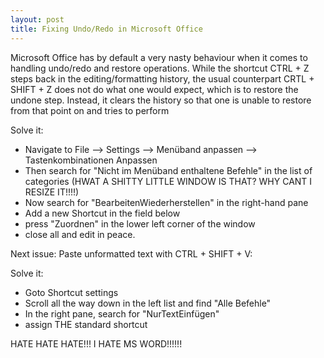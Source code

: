 ```yaml
---
layout: post
title: Fixing Undo/Redo in Microsoft Office
---
```


Microsoft Office has by default a very nasty behaviour when it comes to handling undo/redo and restore operations.
While the shortcut CTRL + Z steps back in the editing/formatting history, the usual counterpart CRTL + SHIFT + Z does not do what one would expect, which is to restore the undone step.
Instead, it clears the history so that one is unable to restore from that point on and tries to perform 


Solve it:
* Navigate to File --> Settings --> Menüband anpassen --> Tastenkombinationen Anpassen
* Then search for "Nicht im Menüband enthaltene Befehle" in the list of categories (HWAT A SHITTY LITTLE WINDOW IS THAT? WHY CANT I RESIZE IT!!!!)
* Now search for "BearbeitenWiederherstellen" in the right-hand pane
* Add a new Shortcut in the field below
* press "Zuordnen" in the lower left corner of the window
* close all and edit in peace.


Next issue: Paste unformatted text with CTRL + SHIFT + V:

Solve it:
* Goto Shortcut settings
* Scroll all the way down in the left list and find "Alle Befehle"
* In the right pane, search for "NurTextEinfügen"
* assign THE standard shortcut

HATE HATE HATE!!! I HATE MS WORD!!!!!!
